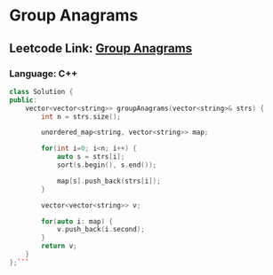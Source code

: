 # Group Anagrams

## Leetcode Link: [Group Anagrams](https://leetcode.com/problems/group-anagrams/)
### Language: C++

```cpp
class Solution {
public:
    vector<vector<string>> groupAnagrams(vector<string>& strs) {
        int n = strs.size();

        unordered_map<string, vector<string>> map;

        for(int i=0; i<n; i++) {
            auto s = strs[i];
            sort(s.begin(), s.end());

            map[s].push_back(strs[i]);
        }

        vector<vector<string>> v;

        for(auto i: map) {
            v.push_back(i.second);
        }
        return v;
    }
};```



